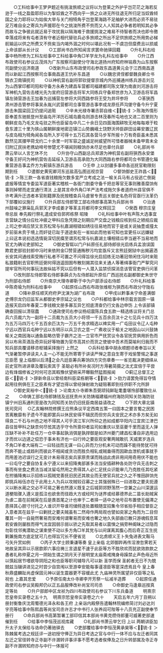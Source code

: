 <!-- { "loadSidebar": true } -->
　　○工科给事中王梦尹题近有挑浚旅顺之议将以为登莱之外护乎岂茫茫之海若反逊于一线之盈盈耶将以为掣奴酋之不西向乎一旅之众进无所往退无所归足当奴酋倾国之全力耶将以为姑俟大举与关门相犄角乎岂登莱海路不足舳舻大进而必资不易驻足万难自全之寄兵为声援耶在今之挑浚所费不赀而又人人知其必争者若明知其必争而故与之争彼此就近易于攻扰我以隔海难于救援挑浚之难易不待智者而决也即令徼幸落成将来有屯者湏有守者近相代替驻兵必多旅顺之所出不足供旅顺之所用势必梯航输运以供之所费又不赀矣当内竭外涸之时何以堪此况有一不虞岂但糜费且以损威  上命该部从长计议
　　○工部尚书白所知闻言求罢命驰驿回籍
　　○升礼科右给事中杨所修为工科左给事中工科给事中角□羊学龙为礼科左给事中
　　○升江西布政使司右参议丘茂炜为广东按察司副使分守海北道扬州府知府林铭鼎为山东按察司副使分巡济南道
　　○改新升山东布政使司右参政东昌道黄元会于江西南昌道而以新起江西按察司佥事南昌道王伉补东昌道
　　○以魏忠贤侄都督魏良卿佥书锦衣卫南镇抚司
　　○以神机营右副将郭钦提督京城内外巡捕通州练兵游击刘见为山西掌印都司阳和守备方永寿为建昌车营都司福建都司陈文理为南直刘河游击将军神机九营佐击楼光先为宣府旧营游击将军大同练兵守备郑世彦为入卫游击将军昌镇左骑营游击王加春为巡捕营左参将大同西路参将王受为井坪参将
　　○革狭西肃州游击管参将事吴永胤兴武营都司佥事管游击事李成龙原任芦沟堡守备今升宁夏游击朱国梁回卫仍提问追赃
　　○辛未光禄寺署丞郭自维＜锍-釒＞陈海外情形臣奉差东驰抵登州至庙岛开洋历石城岛鹿岛则游击林茂春所屯地也又进二百里则为朝鲜皮岛乃毛文龙屯驻之所也臣留岛中凡二十余日见四面海围耕牧无地每每艰于粒食东渡三十里为铁山属朝鲜废地密迩镇江山势巍峨土饶野沃帅臣辟田设幕安置辽民与皮岛相为犄角闻各岛所入岁可得十五万石其各营马步军所报十万有奇臣虽未悉其数然见其擐甲荷戈约二十余里一时军容之盛诚足树威望所可惜者器械未备甲胄未全归附辽民扶老携幼啼号惨楚尤不堪闻则粮饷亦未尽足也章付兵部
　　○礼部尚书萧云举以人言乞休不允
　　○升协守山西副总兵郑源为神机营右副将狭西永安堡守备王好问为神机营佐击延绥入卫游击高承勋为大同西路右参将都司佥书管遵化辎重营游击事孟乔方为蓟镇东游兵游击
　　○壬申  上以封疆多事命各巡抚官勒限刻期到任
　　○遣御史黄宪卿河东巡盐高弘图巡视京营
　　○督饷御史王祚昌＜锍-釒＞陈三款一各省直钱粮拖欠数多宜严立考成之法一榆关兵马有占役逃亡倒毙虗报等情宜专委监军道臣著实稽核一各衙门劄委守备千把总等官无事则雅善糜饷有事则掉臂而走宜通行清汰  上是其言命外角□羊严法考成拖欠多者道府州县官俱不许考满升迁违者本官削籍罪及抚按稽查兵马虗冒专责巡关御史名色将官亟行汰革仍下部覆如议施行
　　○升兵部左侍郎管工部右侍郎事高第为兵部尚书
　　○治通州鼓噪之罪枭乱兵郭天才李成姜才等革主将都司李文辉回卫
　　○癸酉  穆宗庄皇帝忌辰  奉先殿行祭礼遣成安伯郭邦栋祭  昭陵
　　○礼科给事中叶有声陈大选事宜言营缺之情分应杜冲疲之甲科应急凭限之刻期应严交盘之钱粮应核到任之陋规应裁上司之参谒应禁又言苏松常与杭嘉湖相错如绣往往易地而官于是或关说抽豊或撞太岁前驱未贲于境上而奸徒已趾于道途矣在一省如此而他省可知也宜更任以远嫌疑  上曰这本说初选选情毙深切民瘼至谓苏松常与杭嘉湖土壤相错瓜李当避不当易地而官尤为确论吏部知之
　　○御史智铤以门户紏原任礼部侍郎徐光启练兵孟浪误国欺君吏部验封郎中冯时来依附金□赞营通贿秽污均宜亟斥又言熊廷弼狱中出揭遍洒长安其间通线索受贿行私者不可置之不问得旨徐光启招练无功著冠带闲住冯时来赃私狼籍削去官职熊廷弼何得逍遥囹圄布散刻揭其往来关通人等著缉事衙门严挐究问提牢官所司何事玩法故纵姑不究以后但有一人潜入监禁侦探消息该管官吏俱行问革
　　○改刑部左侍郎管右侍郎事薛贞为左侍郎起升原任广西巡抚右副都御史朱世守为刑部右侍郎
　　○升南京大理寺卿靳于中为户部添设右侍郎
　　○升礼科给事中陈奇瑜为刑科右给事中
　　○起原任山西右布政张维枢为狭西右布政分守陇右道
　　○降补原任顺天府府尹沈演为湖广右布政
　　○甲戌以黔事未宁命差满御史傅宗龙仍旧监军从都御史李宗延之议也
　　○户科都给事中林宗载言固原一镇造报天启四年春夏二季钱粮文册多寡互异乞彻底清查仍行文各边申饬  上令该部镇确查回报以清宿蠹
　　○通政使司右参议杨绍震陈兵食五款一精选练议将关门总兵六员裁六为一副将十二员裁为五员大小将领一千五百余员汰十之七见兵十四万汰为五万马四万七千五百余匹汰为一万五千务求精选以禆实用一广屯田议令辽人屯种宁远以西官兵屯种宁远以东明示以兵卫农之意一广煮收议于榆关之地因山以兴鼓铸榆关之南因海以通鱼盐略仿管子霸齐之法一立官市严抚赏议令各官抚赏俱用折色而另以布帛茶酒及奇异玩好等物置为官市高其价而货之使彼中吾术而莫喻利归我而不知兵部具覆请移咨枢辅采择施行  上然之
　　○兵科给事中胡永顺题顷者奉旨以天气渐暑暂停讲读夫人主一心不能无所寄寄于讲读严惮之意自生寄于戏愉警惕之事遂忘臣愿  皇上临御以后清之会凡廷臣筹兵筹饷四方灾伤章奏一一省览裁决更细绎从前史官所进讲章及覆玩索其于  圣聪必有所补矣况时方溽暑简摄之法尤宜倍于平尝边有烽烟修省之时何可恣其暇豫伏望俯采芹曝毅然猛图报闻
　　○蓟辽总督王之臣＜锍-釒＞辞新命且以曾经南科臣梁栋朝等＜锍-釒＞劾力请罢免得旨夺情起用往例俱在王之臣素有才望岂得以曾经弹射故为疑阻著即到任供职不允所辞
　　○御史吴裕中＜锍-釒＞论南太仆寺卿朱吾弼顽钝鲜耻耄耋堪怜部覆致仕从之
　　○命铸工部右侍郎铸钱及巡抚贵州关防铸福建福州府海防同知关防海防驻镇宁州旧系通判至是改为同知而关防仍旧抚臣南居益请改之
　　○下顾大章北镇抚司究问
　○乙亥翰林院修撰王应熊条议平定西南五策一曰固本之要言蜀之民困苦离散靡有孑遗今不能即罢兵以休民安得不辑民而但穷兵夫安民之术亦多方矣无如得良二千石与州邑之地不得其人可乎滨江军兴所仰之邑如成都华阳内江宜宾江津巴县往皆甲科之缺柰何尽恡其选乎守令所禀仰者监司如重庆以至巫夔千里而遥无人弹压缺不补补不赴任万一仓卒事起孰消弭是孰捍御是如济州夔门建昌松潘自非选用边才而优以边道之偿恐于事未有济也一曰行帅之要臣观安奢两贼敢抗  天威累岁连兵不角□羊者大端有二一曰轻战而无谋一曰心异而力分机未可动而躁不能待势犹可持而奔不能止或趋利而彼此不相闻或贪功而胜负相轧或贼垂得而因歃血泄机或事就手而用差池迟误行之无变计未易得志矣兵家原贵谋而贱战此虏非用间用奇用伏不能也一曰屯守之要自协复永宁遵义以来招降夷部甚多法当安插耕种各处防守兵无击刺之事而有坐食之费法当减汰留屯然用之贵得其人必仁足抚众识能审几乃克胜任其吃紧在拊循降夷以示招练以孤贼党善抚旧民还其故业而无使官兵扰之久之不惟田辟饷充即挑兵裕伍亦在于此用土人为兵以攻贼较召募之士其强弱殊已一曰进取之要夫扼遵义以断水蔺之交必不可易之著也然遵义既复之后城郭郊野荡然一空兼之山川深邃运道梗阻骤入遵义是孤注也欲舍而径趋大方或经阿为谜界或经慕德界此二苗长助贼寅为虐二苗在前贼寅在后是畏首尾之计也审于二者择一适中之地号召布置使无偏滞之患择其心胆寸付托之人谁识开导谁司储偫逐处置粮随宜招集令邻省拍手相应督臣之入意者其在兹乎一曰剿抚之要夫贼虽有二然毋作两局观也譬如奕家之角而为二目但覆其一则一自毙然奢易而安难何谓奢易而安难也奢之地久失部曲已散只游魂假息耳若安酋则屡胜而得气法宜因弱示弱以骄之先取其易者以震悚之捐旁种阍昧之过隐而勿彰伐邻夷潜助之谋束使不动以多方角□羊其党与以间谋离其腹心而后奇正互生抚剿兼施南方底定犹可几也得旨冗长不便省览
　　○北虏顺义王卜失兔进表文鞍马弓矢升赏如例
　　○丙子大学士顾秉谦等奏  皇上亲临  北郊御跸再传淫潦忽霁若天地故呈其异以示居歆即六事应祷三言退星不速于此臣等方不胜欣欢而犹欲效款款之愚者礼称仲夏之月一阴始生谓之阴月天子居明堂太庙斋戒掩身毋躁禁止声色毋近所以慎起居节嗜欲导阴阳之和也臣等职司辅导凡可以新  圣学而保  圣躬者无日不为兢兢兹当辍讲进见之时尝少自宫闱以至游幸安能每事谨凛臣等寔深虑焉且今  皇上春秋鼎盛麟趾尚虚保固元神以诞生震器更不容缓此尤  九庙神灵所属望非仅臣等之私祝也  上嘉其忠爱
　　○予原任南太仆寺卿李开芳祭一坛减半造葬
　　○起原任通政使司右参议吴殿邦仍以正五品服俸改补尚宝司司丞
　　○命御史马逢皋巡按真定等处
　　○升户部郎中区龙祯为四川布政使司右参议下川东兵备道
　　明熹宗悊皇帝实录卷之五十九
　明熹宗悊皇帝实录卷之六十
　　天启五年六月丁丑朔以册封衡鲁庆沈周蜀德光泽永和各王府  上亲诣内殿祭告遣翰林院编修简讨刘必达刘宇亮等给事中陈熙昌等尚宝司丞许志才中书行人张养阎可陛等十八员充正副使奉节册行
　　○命兵部尚书高第暂署工部印信其本部尚书黄克缵侍郎董可威著吏部速催到任
　　○给事中李恒茂巡视库藏
　　○礼部尚书萧云举乞归  上以  两朝讲臣加升太子太保给与诰命仍著驰驿去
　　○吏部覆给事中李恒茂黄承昊等＜锍-釒＞陈棘属考选之规廷评一途初授守俸正为异日考选之官与中行一体不应与左迁者同其左迁之官径转寺正寺副不许溷转评事评事不愿考选者俟俸及之日升转部属及寺正寺副不许溷转知府亦与中行一体报可
